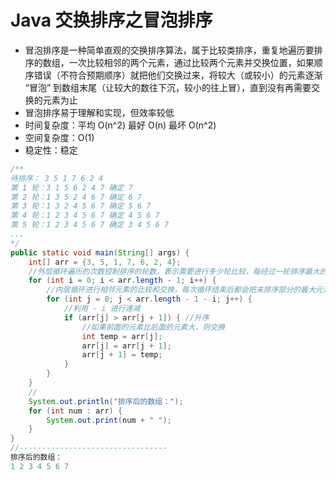 # Java 交换排序之冒泡排序
- 冒泡排序是一种简单直观的交换排序算法，属于比较类排序，重复地遍历要排序的数组，一次比较相邻的两个元素，通过比较两个元素并交换位置，如果顺序错误（不符合预期顺序）就把他们交换过来，将较大（或较小）的元素逐渐 “冒泡” 到数组末尾（让较大的数往下沉，较小的往上冒），直到没有再需要交换的元素为止
- 冒泡排序易于理解和实现，但效率较低
- 时间复杂度：平均 O(n^2) 最好 O(n) 最坏 O(n^2)
- 空间复杂度：O(1)
- 稳定性：稳定

```java
/**
待排序： 3 5 1 7 6 2 4
第 1 轮：3 1 5 6 2 4 7 确定 7
第 2 轮：1 3 5 2 4 6 7 确定 6 7
第 3 轮：1 3 2 4 5 6 7 确定 5 6 7
第 4 轮：1 2 3 4 5 6 7 确定 4 5 6 7
第 5 轮：1 2 3 4 5 6 7 确定 3 4 5 6 7
...
*/
public static void main(String[] args) {
    int[] arr = {3, 5, 1, 7, 6, 2, 4};
    //外层循环遍历的次数控制排序的轮数，表示需要进行多少轮比较，每经过一轮排序最大的元素会逐渐 “冒泡” 到数组的末尾
    for (int i = 0; i < arr.length - 1; i++) {
        //内层循环进行相邻元素的比较和交换，每次循环结束后都会把未排序部分的最大元素移动到它的最终位置，后续的比较就不需要再包括这个元素，所以内层循环的比较范围会逐渐减小
        for (int j = 0; j < arr.length - 1 - i; j++) {
            //利用 - i 进行递减
            if (arr[j] > arr[j + 1]) { //升序
                //如果前面的元素比后面的元素大，则交换
                int temp = arr[j];
                arr[j] = arr[j + 1];
                arr[j + 1] = temp;
            }
        }
    }
    //
    System.out.println("排序后的数组：");
    for (int num : arr) {
        System.out.print(num + " ");
    }
}
//---------------------------------
排序后的数组：
1 2 3 4 5 6 7 
```

